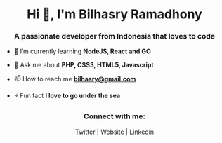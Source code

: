<h1 align="center">Hi 👋, I'm Bilhasry Ramadhony</h1>
<h3 align="center">A passionate developer from Indonesia that loves to code</h3>

- 🌱 I’m currently learning **NodeJS, React and GO**

- 💬 Ask me about **PHP, CSS3, HTML5, Javascript**

- 📫 How to reach me **bilhasry@gmail.com**

- ⚡ Fun fact **I love to go under the sea**

<h3 align="center">Connect with me:</h3>
<p align="center">
<a href="https://twitter.com/indo.kid" target="blank">Twitter</a> | 
<a href="https://indokid.my.id" target="blank">Website</a> |
<a href="https://linkedin.com/in/bilhasry" target="blank">Linkedin</a>
</p>
